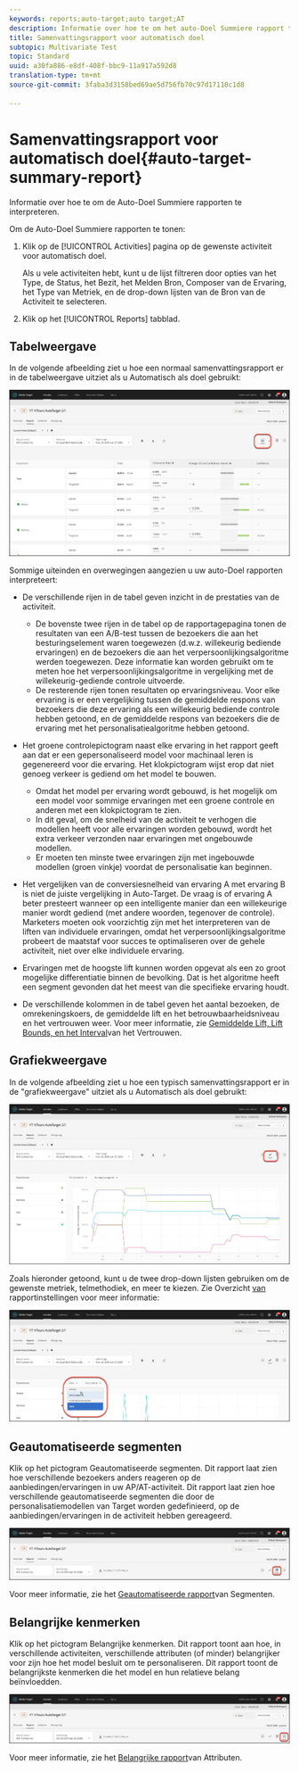 ```yaml
---
keywords: reports;auto-target;auto target;AT
description: Informatie over hoe te om het auto-Doel Summiere rapport te interpreteren.
title: Samenvattingsrapport voor automatisch doel
subtopic: Multivariate Test
topic: Standard
uuid: a30fa886-e8df-408f-bbc9-11a917a592d8
translation-type: tm+mt
source-git-commit: 3faba3d3158bed69ae5d756fb70c97d17110c1d8

---
```



# Samenvattingsrapport voor automatisch doel{#auto-target-summary-report}

Informatie over hoe te om de Auto-Doel Summiere rapporten te interpreteren.

Om de Auto-Doel Summiere rapporten te tonen:

1. Klik op de [!UICONTROL Activities] pagina op de gewenste activiteit voor automatisch doel.

   Als u vele activiteiten hebt, kunt u de lijst filtreren door opties van het Type, de Status, het Bezit, het Melden Bron, Composer van de Ervaring, het Type van Metriek, en de drop-down lijsten van de Bron van de Activiteit te selecteren.

1. Klik op het [!UICONTROL Reports] tabblad.

## Tabelweergave

In de volgende afbeelding ziet u hoe een normaal samenvattingsrapport er in de tabelweergave uitziet als u Automatisch als doel gebruikt:

![Rapport voor automatisch doeltabelweergave](/help/c-reports/assets/at-table-view.png)

Sommige uiteinden en overwegingen aangezien u uw auto-Doel rapporten interpreteert:

* De verschillende rijen in de tabel geven inzicht in de prestaties van de activiteit.

   * De bovenste twee rijen in de tabel op de rapportagepagina tonen de resultaten van een A/B-test tussen de bezoekers die aan het besturingselement waren toegewezen (d.w.z. willekeurig bediende ervaringen) en de bezoekers die aan het verpersoonlijkingsalgoritme werden toegewezen. Deze informatie kan worden gebruikt om te meten hoe het verpersoonlijkingsalgoritme in vergelijking met de willekeurig-gediende controle uitvoerde.
   * De resterende rijen tonen resultaten op ervaringsniveau. Voor elke ervaring is er een vergelijking tussen de gemiddelde respons van bezoekers die deze ervaring als een willekeurig bediende controle hebben getoond, en de gemiddelde respons van bezoekers die de ervaring met het personalisatiealgoritme hebben getoond.

* Het groene controlepictogram naast elke ervaring in het rapport geeft aan dat er een gepersonaliseerd model voor machinaal leren is gegenereerd voor die ervaring. Het klokpictogram wijst erop dat niet genoeg verkeer is gediend om het model te bouwen.

   * Omdat het model per ervaring wordt gebouwd, is het mogelijk om een model voor sommige ervaringen met een groene controle en anderen met een klokpictogram te zien.
   * In dit geval, om de snelheid van de activiteit te verhogen die modellen heeft voor alle ervaringen worden gebouwd, wordt het extra verkeer verzonden naar ervaringen met ongebouwde modellen.
   * Er moeten ten minste twee ervaringen zijn met ingebouwde modellen (groen vinkje) voordat de personalisatie kan beginnen.

* Het vergelijken van de conversiesnelheid van ervaring A met ervaring B is niet de juiste vergelijking in Auto-Target. De vraag is of ervaring A beter presteert wanneer op een intelligente manier dan een willekeurige manier wordt gediend (met andere woorden, tegenover de controle). Marketers moeten ook voorzichtig zijn met het interpreteren van de liften van individuele ervaringen, omdat het verpersoonlijkingsalgoritme probeert de maatstaf voor succes te optimaliseren over de gehele activiteit, niet over elke individuele ervaring.
* Ervaringen met de hoogste lift kunnen worden opgevat als een zo groot mogelijke differentiatie binnen de bevolking. Dat is het algoritme heeft een segment gevonden dat het meest van die specifieke ervaring houdt.
* De verschillende kolommen in de tabel geven het aantal bezoeken, de omrekeningskoers, de gemiddelde lift en het betrouwbaarheidsniveau en het vertrouwen weer. Voor meer informatie, zie [Gemiddelde Lift, Lift Bounds, en het Interval](/help/c-reports/c-report-settings/average-lift-bounds-and-confidence-interval.md)van het Vertrouwen.

## Grafiekweergave

In de volgende afbeelding ziet u hoe een typisch samenvattingsrapport er in de &quot;grafiekweergave&quot; uitziet als u Automatisch als doel gebruikt:

![Rapport voor automatisch doelgrafiekweergave](/help/c-reports/assets/at-graph-view.png)

Zoals hieronder getoond, kunt u de twee drop-down lijsten gebruiken om de gewenste metriek, telmethodiek, en meer te kiezen. Zie Overzicht [van](/help/c-reports/c-report-settings/report-settings.md) rapportinstellingen voor meer informatie:

![Rapport voor automatisch doelgrafiekweergave](/help/c-reports/assets/at-graph-view-2.png)

## Geautomatiseerde segmenten

Klik op het pictogram Geautomatiseerde segmenten. Dit rapport laat zien hoe verschillende bezoekers anders reageren op de aanbiedingen/ervaringen in uw AP/AT-activiteit. Dit rapport laat zien hoe verschillende geautomatiseerde segmenten die door de personalisatiemodellen van Target worden gedefinieerd, op de aanbiedingen/ervaringen in de activiteit hebben gereageerd.

![Pictogram Automatisch segment](/help/c-reports/assets/icon-automated-sements.png)

Voor meer informatie, zie het [Geautomatiseerde rapport](/help/c-reports/c-personalization-insights-reports/automated-segments-report.md)van Segmenten.

## Belangrijke kenmerken

Klik op het pictogram Belangrijke kenmerken. Dit rapport toont aan hoe, in verschillende activiteiten, verschillende attributen (of minder) belangrijker voor zijn hoe het model besluit om te personaliseren. Dit rapport toont de belangrijkste kenmerken die het model en hun relatieve belang beïnvloedden.

![Pictogram Belangrijke kenmerken](/help/c-reports/assets/icon-important-attributes.png)

Voor meer informatie, zie het [Belangrijke rapport](/help/c-reports/c-personalization-insights-reports/important-attributes-report.md)van Attributen.
